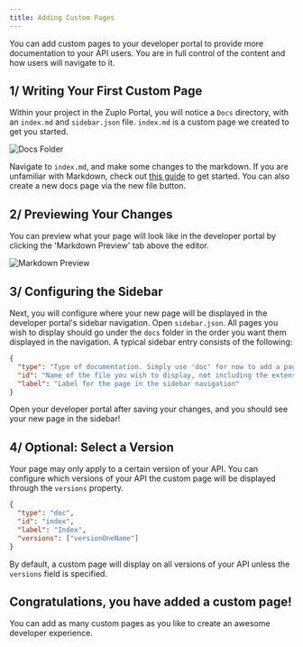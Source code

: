 ```yaml
---
title: Adding Custom Pages
---
```


You can add custom pages to your developer portal to provide more documentation to your API users. You are in full control of the content and how users will navigate to it.

## 1/ Writing Your First Custom Page

Within your project in the Zuplo Portal, you will notice a `Docs` directory, with an `index.md` and `sidebar.json` file. `index.md` is a custom page we created to get you started.

![Docs Folder](../../static/media/developer-portal/adding-pages/docs-folder.png)

Navigate to `index.md`, and make some changes to the markdown. If you are unfamiliar with Markdown, check out [this guide](https://www.markdownguide.org/) to get started. You can also create a new docs page via the new file button.

## 2/ Previewing Your Changes

You can preview what your page will look like in the developer portal by clicking the 'Markdown Preview' tab above the editor.

![Markdown Preview](../../static/media/developer-portal/adding-pages/style-preview.png)

## 3/ Configuring the Sidebar

Next, you will configure where your new page will be displayed in the developer portal's sidebar navigation. Open `sidebar.json`. All pages you wish to display should go under the `docs` folder in the order you want them displayed in the navigation. A typical sidebar entry consists of the following:

```json
{
  "type": "Type of documentation. Simply use 'doc' for now to add a page",
  "id": "Name of the file you wish to display, not including the extension",
  "label": "Label for the page in the sidebar navigation"
}
```

Open your developer portal after saving your changes, and you should see your new page in the sidebar!

## 4/ Optional: Select a Version

Your page may only apply to a certain version of your API. You can configure which versions of your API the custom page will be displayed through the `versions` property.

```json
{
  "type": "doc",
  "id": "index",
  "label": "Index",
  "versions": ["versionOneName"]
}
```

By default, a custom page will display on all versions of your API unless the `versions` field is specified.

## Congratulations, you have added a custom page!

You can add as many custom pages as you like to create an awesome developer experience.
